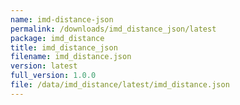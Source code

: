 ```yaml
---
name: imd-distance-json
permalink: /downloads/imd_distance_json/latest
package: imd_distance
title: imd_distance_json
filename: imd_distance.json
version: latest
full_version: 1.0.0
file: /data/imd_distance/latest/imd_distance.json
---
```

